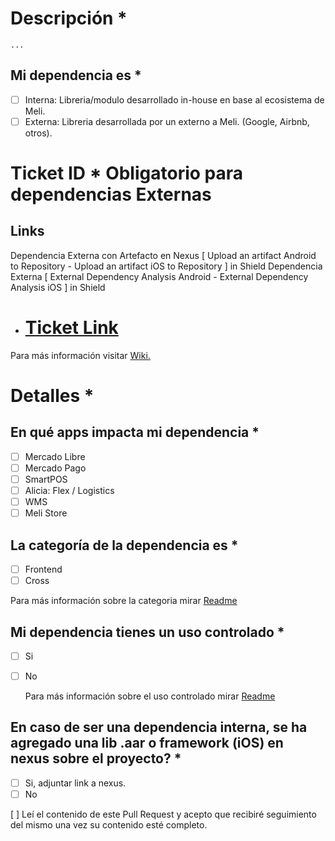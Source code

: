 # Descripción * 

    ...


## Mi dependencia es *
- [ ] Interna: Libreria/modulo desarrollado in-house en base al ecosistema de Meli.
- [ ] Externa: Libreria desarrollada por un externo a Meli. (Google, Airbnb, otros).

# Ticket ID * Obligatorio para dependencias Externas

## Links
Dependencia Externa con Artefacto en Nexus [ Upload an artifact Android to Repository - Upload an artifact iOS to Repository ] in Shield
Dependencia Externa [ External Dependency Analysis Android - External Dependency Analysis iOS ] in Shield

- # [Ticket Link]()

Para más información visitar [Wiki.](https://sites.google.com/mercadolibre.com/mobile/arquitectura/allowlist) 

# Detalles *

## En qué apps impacta mi dependencia *
- [ ] Mercado Libre
- [ ] Mercado Pago
- [ ] SmartPOS
- [ ] Alicia: Flex / Logistics
- [ ] WMS
- [ ] Meli Store

## La categoría de la dependencia es *
- [ ] Frontend
- [ ] Cross

Para más información sobre la categoria mirar [Readme](https://github.com/mercadolibre/mobile-dependencies_whitelist/blob/feature/update-readme-frontend-cross/README.md#libreria-frontend-x-cross)

## Mi dependencia tienes un uso controlado *
- [ ] Si
- [ ] No
    
    Para más información sobre el uso controlado mirar [Readme](https://github.com/mercadolibre/mobile-dependencies_whitelist/blob/feature/update-readme-frontend-cross/README.md#support-for-granular-dependencies)

## En caso de ser una dependencia interna, se ha agregado una lib .aar o framework (iOS) en nexus sobre el proyecto? *
- [ ] Si, adjuntar link a nexus.
- [ ] No

[ ] Leí el contenido de este Pull Request y acepto que recibiré seguimiento del mismo una vez su contenido esté completo. 
